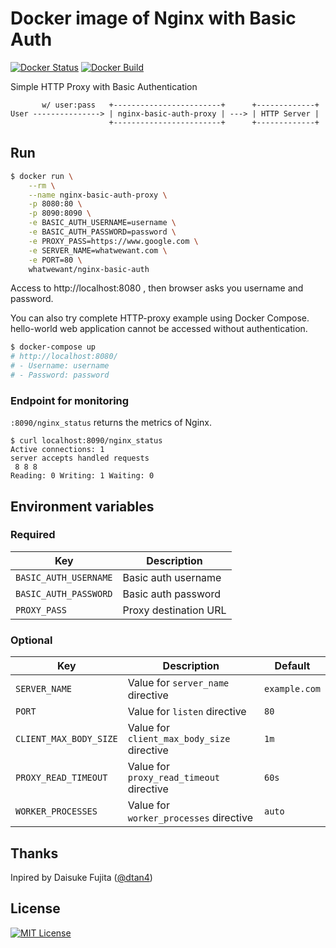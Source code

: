 # Docker image of Nginx with Basic Auth

[![Docker Status](https://img.shields.io/docker/status/whatwewant/nginx-basic-auth.svg)](https://hub.docker.com/r/whatwewant/nginx-basic-auth)
[![Docker Build](https://img.shields.io/docker/automated/whatwewant/nginx-basic-auth.svg)](https://hub.docker.com/r/whatwewant/nginx-basic-auth)

Simple HTTP Proxy with Basic Authentication

```
       w/ user:pass   +------------------------+      +-------------+
User ---------------> | nginx-basic-auth-proxy | ---> | HTTP Server |
                      +------------------------+      +-------------+
```

## Run

```bash
$ docker run \
    --rm \
    --name nginx-basic-auth-proxy \
    -p 8080:80 \
    -p 8090:8090 \
    -e BASIC_AUTH_USERNAME=username \
    -e BASIC_AUTH_PASSWORD=password \
    -e PROXY_PASS=https://www.google.com \
    -e SERVER_NAME=whatwewant.com \
    -e PORT=80 \
    whatwewant/nginx-basic-auth
```

Access to http://localhost:8080 , then browser asks you username and password.

You can also try complete HTTP-proxy example using Docker Compose.
hello-world web application cannot be accessed without authentication.

```bash
$ docker-compose up
# http://localhost:8080/
# - Username: username
# - Password: password
```

### Endpoint for monitoring

`:8090/nginx_status` returns the metrics of Nginx.

```sh-session
$ curl localhost:8090/nginx_status
Active connections: 1
server accepts handled requests
 8 8 8
Reading: 0 Writing: 1 Waiting: 0
```

## Environment variables

### Required

|Key|Description|
|---|---|
|`BASIC_AUTH_USERNAME`|Basic auth username|
|`BASIC_AUTH_PASSWORD`|Basic auth password|
|`PROXY_PASS`|Proxy destination URL|

### Optional

|Key|Description|Default|
|---|---|---|
|`SERVER_NAME`|Value for `server_name` directive|`example.com`|
|`PORT`|Value for `listen` directive|`80`|
|`CLIENT_MAX_BODY_SIZE`|Value for `client_max_body_size` directive|`1m`|
|`PROXY_READ_TIMEOUT`|Value for `proxy_read_timeout` directive|`60s`|
|`WORKER_PROCESSES`|Value for `worker_processes` directive|`auto`|

## Thanks

Inpired by Daisuke Fujita ([@dtan4](https://github.com/dtan4))

## License

[![MIT License](http://img.shields.io/badge/license-MIT-blue.svg?style=flat)](LICENSE)